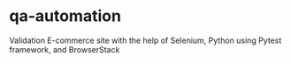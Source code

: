 # qa-automation
Validation E-commerce site with the help of Selenium, Python using Pytest framework, and BrowserStack
